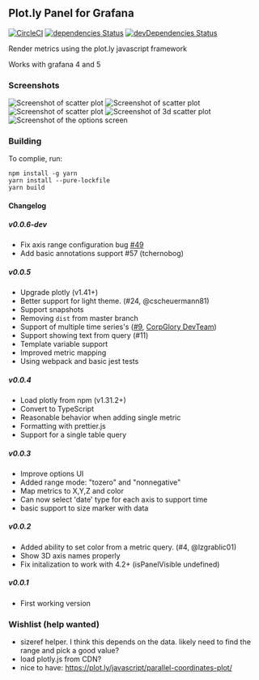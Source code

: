 ## Plot.ly Panel for Grafana

[![CircleCI](https://circleci.com/gh/NatelEnergy/grafana-plotly-panel/tree/master.svg?style=svg)](https://circleci.com/gh/NatelEnergy/grafana-plotly-panel/tree/master)
[![dependencies Status](https://david-dm.org/NatelEnergy/grafana-plotly-panel/status.svg)](https://david-dm.org/NatelEnergy/grafana-plotly-panel)
[![devDependencies Status](https://david-dm.org/NatelEnergy/grafana-plotly-panel/dev-status.svg)](https://david-dm.org/NatelEnergy/grafana-plotly-panel?type=dev)

Render metrics using the plot.ly javascript framework

Works with grafana 4 and 5

### Screenshots

![Screenshot of scatter plot](https://raw.githubusercontent.com/NatelEnergy/grafana-plotly-panel/master/src/img/screenshot-scatter.png)
![Screenshot of scatter plot](https://raw.githubusercontent.com/NatelEnergy/grafana-plotly-panel/master/src/img/screenshot-single-trace.png?raw=true)
![Screenshot of scatter plot](https://raw.githubusercontent.com/NatelEnergy/grafana-plotly-panel/master/src/img/screenshot-multiple-trace.png)
![Screenshot of 3d scatter plot](https://raw.githubusercontent.com/NatelEnergy/grafana-plotly-panel/master/src/img/screenshot-scatter-3d.png)
![Screenshot of the options screen](https://raw.githubusercontent.com/NatelEnergy/grafana-plotly-panel/master/src/img/screenshot-options-new.png)

### Building

To complie, run:

```
npm install -g yarn
yarn install --pure-lockfile
yarn build
```

#### Changelog

##### v0.0.6-dev

- Fix axis range configuration bug [#49](https://github.com/NatelEnergy/grafana-plotly-panel/issues/49)
- Add basic annotations support #57 (tchernobog)

##### v0.0.5

- Upgrade plotly (v1.41+)
- Better support for light theme. (#24, @cscheuermann81)
- Support snapshots
- Removing `dist` from master branch
- Support of multiple time series's ([#9](https://github.com/NatelEnergy/grafana-plotly-panel/issues/9), [CorpGlory DevTeam](https://corpglory.com/))
- Support showing text from query (#11)
- Template variable support
- Improved metric mapping
- Using webpack and basic jest tests

##### v0.0.4

- Load plotly from npm (v1.31.2+)
- Convert to TypeScript
- Reasonable behavior when adding single metric
- Formatting with prettier.js
- Support for a single table query

##### v0.0.3

- Improve options UI
- Added range mode: "tozero" and "nonnegative"
- Map metrics to X,Y,Z and color
- Can now select 'date' type for each axis to support time
- basic support to size marker with data

##### v0.0.2

- Added ability to set color from a metric query. (#4, @lzgrablic01)
- Show 3D axis names properly
- Fix initalization to work with 4.2+ (isPanelVisible undefined)

##### v0.0.1

- First working version

### Wishlist (help wanted)

- sizeref helper. I think this depends on the data. likely need to find the range and pick a good value?
- load plotly.js from CDN?
- nice to have: https://plot.ly/javascript/parallel-coordinates-plot/
